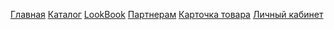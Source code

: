 <a href="https://a1exweb.github.io/velvet_project/build/">Главная</a>
<a href="https://a1exweb.github.io/velvet_project/build/catalog-girl.html">Каталог</a>
<a href="https://a1exweb.github.io/velvet_project/build/LookBook.html">LookBook</a>
<a href="https://a1exweb.github.io/velvet_project/build/partners.html">Партнерам</a>
<a href="https://a1exweb.github.io/velvet_project/build/product-page.html">Карточка товара</a>
<a href="https://a1exweb.github.io/velvet_project/build/personal-area.html">Личный кабинет</a>